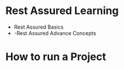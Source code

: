 # Rest Assured Learning

- Rest Assured Basics
- -Rest Assured Advance Concepts

# How to run a Project
